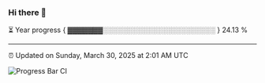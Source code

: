 ### Hi there 👋

⏳ Year progress { ▓▓▓▓▓▓▓░░░░░░░░░░░░░░░░░░░░░░░ } 24.13 %

---

⏰ Updated on Sunday, March 30, 2025 at 2:01 AM UTC

![Progress Bar CI](https://github.com/arthurbuhl/arthurbuhl/workflows/Progress%20Bar%20CI/badge.svg)
